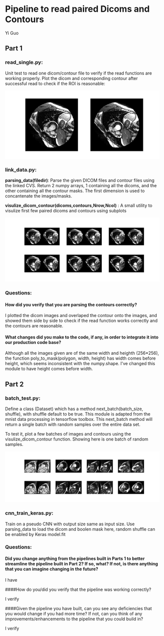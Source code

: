 Pipeline to read paired Dicoms and Contours
============================================================
Yi Guo


Part 1
--------------
### read_single.py: 
Unit test to read one dicom/contour file to verify if the read functions are working properly.
Plot the dicom and corresponding contour after successful read to check if the ROI is reasonable:

![alt text](https://github.com/eagle13gy/dicom_contour/blob/master/single_res.png)

### link_data.py:
**parsing_data(filedir)**:
Parse the given DICOM files and contour files using the linked CVS.
Return 2 numpy arrays, 1 containing all the dicoms, and the other containing all the contour masks. 
The first dimension is used to concantenate the images/masks.


**visulize_dicom_contour(dicoms,contours,Nrow,Ncol)** : 
A small utility to visulize first few paired dicoms and contours using subplots

![alt text](https://github.com/eagle13gy/dicom_contour/blob/master/multi_res.png)

### Questions:
#### How did you verify that you are parsing the contours correctly?
I plotted the dicom images and overlaped the contour onto the images, and showed them side by side to check if the read function works correctly and the contours are reasonable.

#### What changes did you make to the code, if any, in order to integrate it into our production code base? 
Although all the images given are of the same width and heighth (256*256), 
the function poly_to_mask(polygon, width, height) has width comes before height, which seems inconsistent with the numpy.shape. 
I've changed this module to have height comes before width. 

Part 2
--------------
### batch_test.py: 
Define a class (Dataset) which has a method next_batch(batch_size, shuffle), with shuffle default to be true. 
This module is adapted from the mnist data processing in tensorflow toolbox. 
This next_batch method will return a single batch with random samples over the entire data set. 

To test it, plot a few batches of images and contours using the visulize_dicom_contour function. 
Showing here is one batch of random samples. 

![alt text](https://github.com/eagle13gy/dicom_contour/blob/master/batch_res.png)

### cnn_train_keras.py:
Train on a pseudo CNN with output size same as input size. 
Use parsing_data to load the dicom and boolen mask here, random shuffle can be enabled by Keras model.fit


### Questions:
#### Did you change anything from the pipelines built in Parts 1 to better streamline the pipeline built in Part 2? If so, what? If not, is there anything that you can imagine changing in the future?

I have

####How do you/did you verify that the pipeline was working correctly?

I verify

####Given the pipeline you have built, can you see any deficiencies that you would change if you had more time? If not, can you think of any improvements/enhancements to the pipeline that you could build in?

I verify


